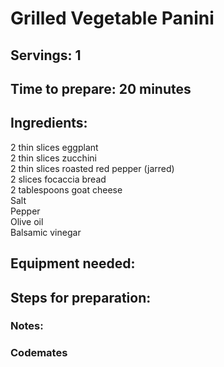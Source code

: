 # Grilled Vegetable Panini

## Servings: 1

## Time to prepare: 20 minutes

## Ingredients:
2 thin slices eggplant  
2 thin slices zucchini  
2 thin slices roasted red pepper (jarred)  
2 slices focaccia bread  
2 tablespoons goat cheese  
Salt  
Pepper  
Olive oil  
Balsamic vinegar  


## Equipment needed:


## Steps for preparation:



### Notes:



### Codemates #
